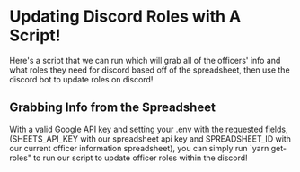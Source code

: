 # Updating Discord Roles with A Script!

Here's a script that we can run which will grab all of the officers' info and what roles they need for discord based off of the spreadsheet, then use the discord bot to update roles on discord!

## Grabbing Info from the Spreadsheet

With a valid Google API key and setting your .env with the requested fields, (SHEETS_API_KEY with our spreadsheet api key and SPREADSHEET_ID with our current officer information spreadsheet), you can simply run `yarn get-roles" to run our script to update officer roles within the discord!
